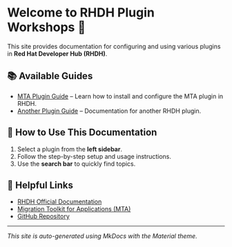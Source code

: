 # Welcome to RHDH Plugin Workshops 🚀

This site provides documentation for configuring and using various plugins in **Red Hat Developer Hub (RHDH)**.

## 📚 Available Guides

- [MTA Plugin Guide](mta/how_to.md) – Learn how to install and configure the MTA plugin in RHDH.
- [Another Plugin Guide](another-plugin/guide.md) – Documentation for another RHDH plugin.

## 📖 How to Use This Documentation

1. Select a plugin from the **left sidebar**.
2. Follow the step-by-step setup and usage instructions.
3. Use the **search bar** to quickly find topics.

## 🔗 Helpful Links

- [RHDH Official Documentation](https://backstage.io)
- [Migration Toolkit for Applications (MTA)](https://docs.redhat.com/en/documentation/migration_toolkit_for_applications/7.2/)
- [GitHub Repository](https://github.com/rrbanda/rhdh-plugin-workshops)

---
*This site is auto-generated using MkDocs with the Material theme.*

